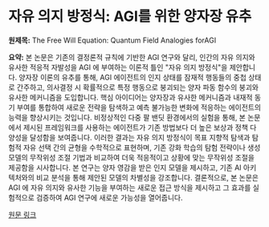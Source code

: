 # 자유 의지 방정식: AGI를 위한 양자장 유추

**원제목:** The Free Will Equation: Quantum Field Analogies forAGI

**요약:** 본 논문은 기존의 결정론적 규칙에 기반한 AGI 연구와 달리, 인간의 자유 의지와 유사한 적응적 자발성을 AGI 에 부여하는 이론적 틀인 "자유 의지 방정식"을 제안합니다.  양자장 이론의 유추를 통해, AGI 에이전트의 인지 상태를 잠재적 행동들의 중첩 상태로 간주하고, 의사결정 시 확률적으로 특정 행동으로 붕괴되는 양자 파동 함수의 붕괴와 유사한 메커니즘을 도입합니다.  핵심 아이디어는 양자장과 유사한 메커니즘과 내재적 동기 부여를 통합하여 새로운 전략을 탐색하고 예측 불가능한 변화에 적응하는 에이전트의 능력을 향상시키는 것입니다.  비정상적인 다중 팔 밴딧 환경에서의 실험을 통해, 본 논문에서 제시된 프레임워크를 사용하는 에이전트가 기존 방법보다 더 높은 보상과 정책 다양성을 달성함을 보여줍니다.  이러한 결과는 자유 의지 방정식이 목표 지향적 탐색과 탐험적 자유 선택 간의 균형을 수학적으로 표현하며,  기존 강화 학습의 탐험 전략이나 생성 모델의 무작위성 조절 기법과 비교하여 더욱 적응적이고 상황에 맞는 무작위성 조절을 제공함을 시사합니다.  본 연구는 양자 영감을 받은 인지 모델을 제시하고,  기존 AI 아키텍처와의 비교 분석을 통해 제안된 모델의 차별성을 강조합니다.  결론적으로,  본 논문은 AGI 에 자유 의지와 유사한 기능을 부여하는 새로운 접근 방식을 제시하고 그 효과를 실험적으로 검증하여 AGI 연구에 새로운 가능성을 열어줍니다.

[원문 링크](https://arxiv.org/pdf/2507.14154)
